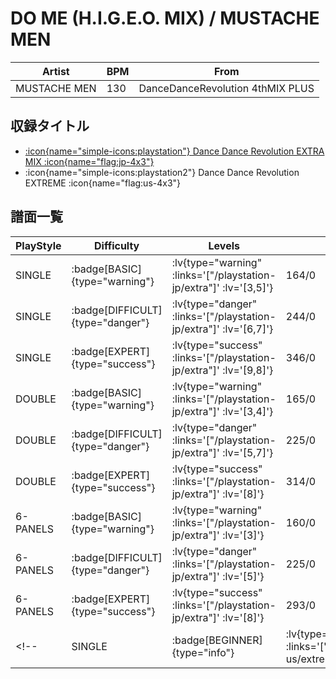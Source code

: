# DO ME (H.I.G.E.O. MIX) / MUSTACHE MEN

|Artist|BPM|From|
|------|---|----|
|MUSTACHE MEN|130|DanceDanceRevolution 4thMIX PLUS|

## 収録タイトル

- [ :icon{name="simple-icons:playstation"} Dance Dance Revolution EXTRA MIX :icon{name="flag:jp-4x3"} ](/playstation-jp/extra)
- :icon{name="simple-icons:playstation2"} Dance Dance Revolution EXTREME :icon{name="flag:us-4x3"}

## 譜面一覧

|PlayStyle|Difficulty|Levels|Notes|Movie|
|---------|----------|------|-----|-----|
|SINGLE| :badge[BASIC]{type="warning"} | :lv{type="warning" :links='["/playstation-jp/extra"]' :lv='[3,5]'} |164/0||
|SINGLE| :badge[DIFFICULT]{type="danger"} | :lv{type="danger" :links='["/playstation-jp/extra"]' :lv='[6,7]'} |244/0||
|SINGLE| :badge[EXPERT]{type="success"} | :lv{type="success" :links='["/playstation-jp/extra"]' :lv='[9,8]'} |346/0||
|DOUBLE| :badge[BASIC]{type="warning"} | :lv{type="warning" :links='["/playstation-jp/extra"]' :lv='[3,4]'} |165/0||
|DOUBLE| :badge[DIFFICULT]{type="danger"} | :lv{type="danger" :links='["/playstation-jp/extra"]' :lv='[5,7]'} |225/0||
|DOUBLE| :badge[EXPERT]{type="success"} | :lv{type="success" :links='["/playstation-jp/extra"]' :lv='[8]'} |314/0||
|6-PANELS| :badge[BASIC]{type="warning"} | :lv{type="warning" :links='["/playstation-jp/extra"]' :lv='[3]'} |160/0||
|6-PANELS| :badge[DIFFICULT]{type="danger"} | :lv{type="danger" :links='["/playstation-jp/extra"]' :lv='[5]'} |225/0||
|6-PANELS| :badge[EXPERT]{type="success"} | :lv{type="success" :links='["/playstation-jp/extra"]' :lv='[8]'} |293/0||
<!-- |SINGLE| :badge[BEGINNER]{type="info"} | :lv{type="info" :links='["/playstation2-us/extreme"]' :lv='[1]'} |90/0|| -->
